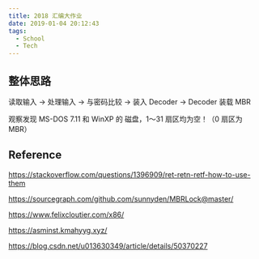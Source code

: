 ```yaml
---
title: 2018 汇编大作业
date: 2019-01-04 20:12:43
tags:
  - School
  - Tech
---
```


## 整体思路

读取输入 -> 处理输入 -> 与密码比较 -> 装入 Decoder -> Decoder 装载 MBR

观察发现 MS-DOS 7.11 和 WinXP 的 磁盘，1～31 扇区均为空！（0 扇区为 MBR）

## Reference

https://stackoverflow.com/questions/1396909/ret-retn-retf-how-to-use-them

https://sourcegraph.com/github.com/sunnyden/MBRLock@master/

https://www.felixcloutier.com/x86/

https://asminst.kmahyyg.xyz/

https://blog.csdn.net/u013630349/article/details/50370227
